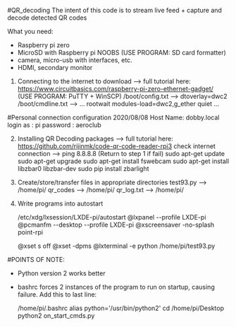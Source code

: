 #QR_decoding
The intent of this code is to stream live feed + capture and decode detected QR codes

What you need:
- Raspberry pi zero
- MicroSD with Raspberry pi NOOBS (USE PROGRAM: SD card formatter)
- camera, micro-usb with interfaces, etc.
- HDMI, secondary monitor

1) Connecting to the internet to download --> full tutorial here: https://www.circuitbasics.com/raspberry-pi-zero-ethernet-gadget/
   (USE PROGRAM: PuTTY + WinSCP)
   /boot/config.txt --> dtoverlay=dwc2
   /boot/cmdline.txt --> ... rootwait modules-load=dwc2,g_ether quiet ...
    
#Personal connection configuration 2020/08/08
   Host Name: dobby.local
   login as : pi
   password : aeroclub

2) Installing QR Decoding packages --> full tutorial here: https://github.com/rijinmk/code-qr-code-reader-rpi3
   check internet connection --> ping 8.8.8.8 (Return to step 1 if fail)
   sudo apt-get update
   sudo apt-get upgrade
   sudo apt-get install fswebcam
   sudo apt-get install libzbar0 libzbar-dev
   sudo pip install zbarlight
   
3) Create/store/transfer files in appropriate directories
   test93.py  --> /home/pi/
   qr_codes   --> /home/pi/
   qr_log.txt --> /home/pi/

4) Write programs into autostart

   /etc/xdg/lxsession/LXDE-pi/autostart
   @lxpanel --profile LXDE-pi
   @pcmanfm --desktop --profile LXDE-pi
   @xscreensaver -no-splash 
   point-rpi

   @xset s off
   @xset -dpms
   @lxterminal -e python /home/pi/test93.py
   
#POINTS OF NOTE: 
- Python version 2 works better 
- bashrc forces 2 instances of the program to run on startup, causing failure. Add this to last line:

    /home/pi/.bashrc
    alias python='/usr/bin/python2'
    cd /home/pi/Desktop
    python2 on_start_cmds.py



   
   
